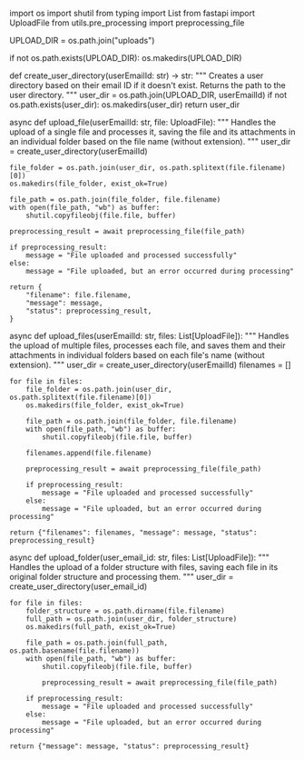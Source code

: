 import os
import shutil
from typing import List
from fastapi import UploadFile
from utils.pre_processing import preprocessing_file

UPLOAD_DIR = os.path.join("uploads")

if not os.path.exists(UPLOAD_DIR):
    os.makedirs(UPLOAD_DIR)


def create_user_directory(userEmailId: str) -> str:
    """
    Creates a user directory based on their email ID if it doesn't exist.
    Returns the path to the user directory.
    """
    user_dir = os.path.join(UPLOAD_DIR, userEmailId)
    if not os.path.exists(user_dir):
        os.makedirs(user_dir)
    return user_dir


async def upload_file(userEmailId: str, file: UploadFile):
    """
    Handles the upload of a single file and processes it, saving the file and its attachments
    in an individual folder based on the file name (without extension).
    """
    user_dir = create_user_directory(userEmailId)

    file_folder = os.path.join(user_dir, os.path.splitext(file.filename)[0])
    os.makedirs(file_folder, exist_ok=True)

    file_path = os.path.join(file_folder, file.filename)
    with open(file_path, "wb") as buffer:
        shutil.copyfileobj(file.file, buffer)

    preprocessing_result = await preprocessing_file(file_path)

    if preprocessing_result:
        message = "File uploaded and processed successfully"
    else:
        message = "File uploaded, but an error occurred during processing"

    return {
        "filename": file.filename,
        "message": message,
        "status": preprocessing_result,
    }


async def upload_files(userEmailId: str, files: List[UploadFile]):
    """
    Handles the upload of multiple files, processes each file, and saves them and their attachments
    in individual folders based on each file's name (without extension).
    """
    user_dir = create_user_directory(userEmailId)
    filenames = []

    for file in files:
        file_folder = os.path.join(user_dir, os.path.splitext(file.filename)[0])
        os.makedirs(file_folder, exist_ok=True)

        file_path = os.path.join(file_folder, file.filename)
        with open(file_path, "wb") as buffer:
            shutil.copyfileobj(file.file, buffer)

        filenames.append(file.filename)

        preprocessing_result = await preprocessing_file(file_path)

        if preprocessing_result:
            message = "File uploaded and processed successfully"
        else:
            message = "File uploaded, but an error occurred during processing"

    return {"filenames": filenames, "message": message, "status": preprocessing_result}


async def upload_folder(user_email_id: str, files: List[UploadFile]):
    """
    Handles the upload of a folder structure with files, saving each file in its original
    folder structure and processing them.
    """
    user_dir = create_user_directory(user_email_id)

    for file in files:
        folder_structure = os.path.dirname(file.filename)
        full_path = os.path.join(user_dir, folder_structure)
        os.makedirs(full_path, exist_ok=True)

        file_path = os.path.join(full_path, os.path.basename(file.filename))
        with open(file_path, "wb") as buffer:
            shutil.copyfileobj(file.file, buffer)

            preprocessing_result = await preprocessing_file(file_path)

        if preprocessing_result:
            message = "File uploaded and processed successfully"
        else:
            message = "File uploaded, but an error occurred during processing"

    return {"message": message, "status": preprocessing_result}
